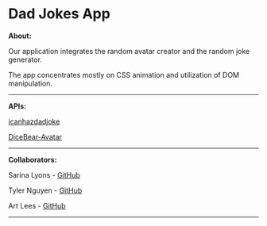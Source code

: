 # Dad Jokes App

**About:**

Our application integrates the random avatar creator and the random joke generator.

The app concentrates mostly on CSS animation and utilization of DOM manipulation. 

___

**APIs:**

[icanhazdadjoke](https://icanhazdadjoke.com/api)

[DiceBear-Avatar](https://avatars.dicebear.com/)

___

**Collaborators:**

Sarina Lyons - [GitHub](https://github.com/slyons777)

Tyler Nguyen - [GitHub](https://github.com/nguyntyler)

Art Lees - [GitHub](https://github.com/lilongan)

___
